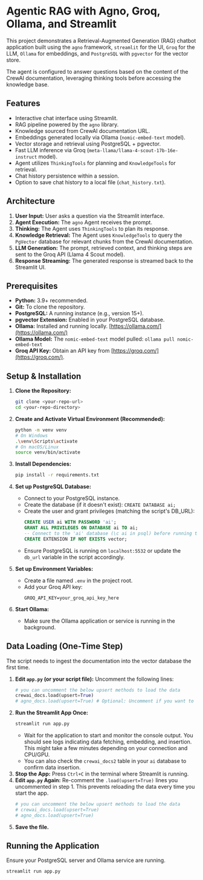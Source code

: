 # Agentic RAG with Agno, Groq, Ollama, and Streamlit

This project demonstrates a Retrieval-Augmented Generation (RAG) chatbot application built using the `agno` framework, `streamlit` for the UI, `Groq` for the LLM, `Ollama` for embeddings, and `PostgreSQL` with `pgvector` for the vector store.

The agent is configured to answer questions based on the content of the CrewAI documentation, leveraging thinking tools before accessing the knowledge base.

## Features

*   Interactive chat interface using Streamlit.
*   RAG pipeline powered by the `agno` library.
*   Knowledge sourced from CrewAI documentation URL.
*   Embeddings generated locally via Ollama (`nomic-embed-text` model).
*   Vector storage and retrieval using PostgreSQL + pgvector.
*   Fast LLM inference via Groq (`meta-llama/llama-4-scout-17b-16e-instruct` model).
*   Agent utilizes `ThinkingTools` for planning and `KnowledgeTools` for retrieval.
*   Chat history persistence within a session.
*   Option to save chat history to a local file (`chat_history.txt`).

## Architecture

1.  **User Input:** User asks a question via the Streamlit interface.
2.  **Agent Execution:** The `agno` Agent receives the prompt.
3.  **Thinking:** The Agent uses `ThinkingTools` to plan its response.
4.  **Knowledge Retrieval:** The Agent uses `KnowledgeTools` to query the `PgVector` database for relevant chunks from the CrewAI documentation.
5.  **LLM Generation:** The prompt, retrieved context, and thinking steps are sent to the Groq API (Llama 4 Scout model).
6.  **Response Streaming:** The generated response is streamed back to the Streamlit UI.

## Prerequisites

*   **Python:** 3.9+ recommended.
*   **Git:** To clone the repository.
*   **PostgreSQL:** A running instance (e.g., version 15+).
*   **pgvector Extension:** Enabled in your PostgreSQL database.
*   **Ollama:** Installed and running locally. [https://ollama.com/](https://ollama.com/)
*   **Ollama Model:** The `nomic-embed-text` model pulled: `ollama pull nomic-embed-text`
*   **Groq API Key:** Obtain an API key from [https://groq.com/](https://groq.com/).

## Setup & Installation

1.  **Clone the Repository:**
    ```bash
    git clone <your-repo-url>
    cd <your-repo-directory>
    ```

2.  **Create and Activate Virtual Environment (Recommended):**
    ```bash
    python -m venv venv
    # On Windows
    .\venv\Scripts\activate
    # On macOS/Linux
    source venv/bin/activate
    ```

3.  **Install Dependencies:**
    ```bash
    pip install -r requirements.txt
    ```

4.  **Set up PostgreSQL Database:**
    *   Connect to your PostgreSQL instance.
    *   Create the database (if it doesn't exist): `CREATE DATABASE ai;`
    *   Create the user and grant privileges (matching the script's DB_URL):
        ```sql
        CREATE USER ai WITH PASSWORD 'ai';
        GRANT ALL PRIVILEGES ON DATABASE ai TO ai;
        -- Connect to the 'ai' database (\c ai in psql) before running the next command
        CREATE EXTENSION IF NOT EXISTS vector;
        ```
    *   Ensure PostgreSQL is running on `localhost:5532` or update the `db_url` variable in the script accordingly.

5.  **Set up Environment Variables:**
    *   Create a file named `.env` in the project root.
    *   Add your Groq API key:
        ```
        GROQ_API_KEY=your_groq_api_key_here
        ```

6.  **Start Ollama:**
    *   Make sure the Ollama application or service is running in the background.

## Data Loading (One-Time Step)

The script needs to ingest the documentation into the vector database the first time.

1.  **Edit `app.py` (or your script file):** Uncomment the following lines:
    ```python
    # you can uncomment the below upsert methods to load the data
    crewai_docs.load(upsert=True)
    # agno_docs.load(upsert=True) # Optional: Uncomment if you want to load Agno docs too
    ```
2.  **Run the Streamlit App Once:**
    ```bash
    streamlit run app.py
    ```
    *   Wait for the application to start and monitor the console output. You should see logs indicating data fetching, embedding, and insertion. This might take a few minutes depending on your connection and CPU/GPU.
    *   You can also check the `crewai_docs2` table in your `ai` database to confirm data insertion.
3.  **Stop the App:** Press `Ctrl+C` in the terminal where Streamlit is running.
4.  **Edit `app.py` Again:** Re-comment the `.load(upsert=True)` lines you uncommented in step 1. This prevents reloading the data every time you start the app.
    ```python
    # you can uncomment the below upsert methods to load the data
    # crewai_docs.load(upsert=True)
    # agno_docs.load(upsert=True)
    ```
5.  **Save the file.**

## Running the Application

Ensure your PostgreSQL server and Ollama service are running.

```bash
streamlit run app.py
